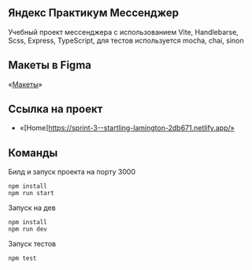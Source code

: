 ## Яндекс Практикум Мессенджер

Учебный проект мессенджера с использованием Vite, Handlebarse, Scss, Express, TypeScript, для тестов используется mocha, chai, sinon

## Макеты в Figma

«[Макеты](https://www.figma.com/file/jF5fFFzgGOxQeB4CmKWTiE/Chat_external_link?type=design&node-id=0-1&mode=design&t=wlvSCw6x8Wss6i5L-0)»

## Ссылка на проект

- «[Home]https://sprint-3--startling-lamington-2db671.netlify.app/»

## Команды

Билд и запуск проекта на порту 3000

```
npm install
npm run start
```

Запуск на дев

```
npm install
npm run dev
```

Запуск тестов

```
npm test
```
